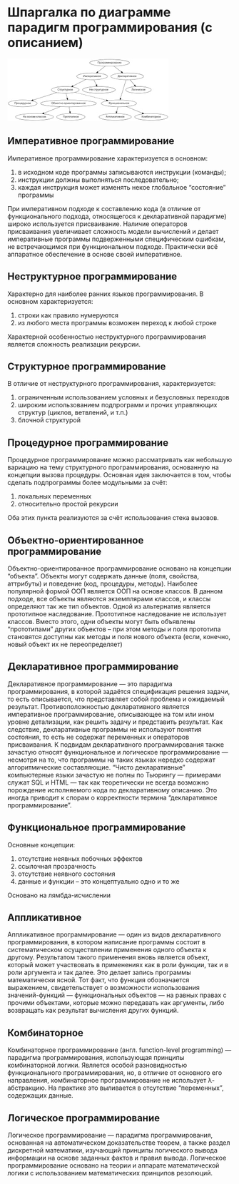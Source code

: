 Шпаргалка по диаграмме парадигм программирования (с описанием)
==============================================================================================

![paradigms](img/paradigms.jpg)

Императивное программирование
-----------------------------

Императивное программирование характеризуется в основном:
1. в исходном коде программы записываются инструкции (команды);
2. инструкции должны выполняться последовательно;
3. каждая инструкция может изменять некое глобальное “состояние” программы

При императивном подходе к составлению кода (в отличие от функционального подхода, относящегося к декларативной парадигме) широко используется присваивание. Наличие операторов присваивания увеличивает сложность модели вычислений и делает императивные программы подверженными специфическим ошибкам, не встречающимся при функциональном подходе. Практически всё аппаратное обеспечение в основе своей императивное.

Неструктурное программирование
------------------------------

Характерно для наиболее ранних языков программирования. В основном характеризуется:
1. строки как правило нумеруются
2. из любого места программы возможен переход к любой строке

Характерной особенностью неструктурного программирования является сложность реализации рекурсии.

Структурное программирование
----------------------------

В отличие от неструктурного программирования, характеризуется:
1. ограниченным использованием условных и безусловных переходов
2. широким использованием подпрограмм и прочих управляющих структур (циклов, ветвлений, и т.п.)
3. блочной структурой

Процедурное программирование
----------------------------

Процедурное программирование можно рассматривать как небольшую вариацию на тему структурного программирования, основанную на концепции вызова процедуры. Основная идея заключается в том, чтобы сделать подпрограммы более модульными за счёт:
1. локальных переменных
2. относительно простой рекурсии

Оба этих пункта реализуются за счёт использования стека вызовов.

Объектно-ориентированное программирование
-----------------------------------------

Объектно-ориентированное программирование основано на концепции “объекта”. Объекты могут содержать данные (поля, свойства, аттрибуты) и поведение (код, процедуры, методы). Наиболее популярной формой ООП является ООП на основе классов. В данном подходе, все объекты являются экземплярами классов, и классы определяют так же тип объектов. Одной из альтернатив является прототипное наследование. Прототипное наследование не использует классов. Вместо этого, одни объекты могут быть объявлены “прототипами” других объектов – при этом методы и поля прототипа становятся доступны как методы и поля нового объекта (если, конечно, новый объект их не переопределяет)

Декларативное программирование
------------------------------

Декларативное программирование — это парадигма программирования, в которой задаётся спецификация решения задачи, то есть описывается, что представляет собой проблема и ожидаемый результат. Противоположностью декларативного является императивное программирование, описывающее на том или ином уровне детализации, как решить задачу и представить результат. Как следствие, декларативные программы не используют понятия состояния, то есть не содержат переменных и операторов присваивания. К подвидам декларативного программирования также зачастую относят функциональное и логическое программирование — несмотря на то, что программы на таких языках нередко содержат алгоритмические составляющие. “Чисто декларативные” компьютерные языки зачастую не полны по Тьюрингу — примерами служат SQL и HTML — так как теоретически не всегда возможно порождение исполняемого кода по декларативному описанию. Это иногда приводит к спорам о корректности термина “декларативное программирование”.

Функциональное программирование
-------------------------------

Основные концепции:
1. отсутствие неявных побочных эффектов
2. ссылочная прозрачность
3. отсутствие неявного состояния
4. данные и функции – это концептуально одно и то же

Основано на лямбда-исчислении

Аппликативное
-------------

Аппликативное программирование — один из видов декларативного программирования, в котором написание программы состоит в систематическом осуществлении применения одного объекта к другому. Результатом такого применения вновь является объект, который может участвовать в применениях как в роли функции, так и в роли аргумента и так далее. Это делает запись программы математически ясной. Тот факт, что функция обозначается выражением, свидетельствует о возможности использования значений-функций — функциональных объектов — на равных правах с прочими объектами, которые можно передавать как аргументы, либо возвращать как результат вычисления других функций.

Комбинаторное
-------------

Комбинаторное программирование (англ. function-level programming) — парадигма программирования, использующая принципы комбинаторной логики. Является особой разновидностью функционального программирования, но, в отличие от основного его направления, комбинаторное программирование не использует λ-абстракцию. На практике это выливается в отсутствие “переменных”, содержащих данные.

Логическое программирование
---------------------------

Логическое программирование — парадигма программирования, основанная на автоматическом доказательстве теорем, а также раздел дискретной математики, изучающий принципы логического вывода информации на основе заданных фактов и правил вывода. Логическое программирование основано на теории и аппарате математической логики с использованием математических принципов резолюций.
